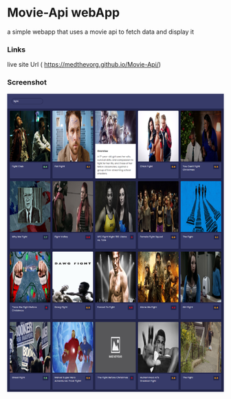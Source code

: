# Movie-Api webApp
a simple webapp that uses a movie api to fetch data and display it 

### Links
live site Url ( https://medthevorg.github.io/Movie-Api/)
### Screenshot
![Desktop](MovieWebapp.png)
